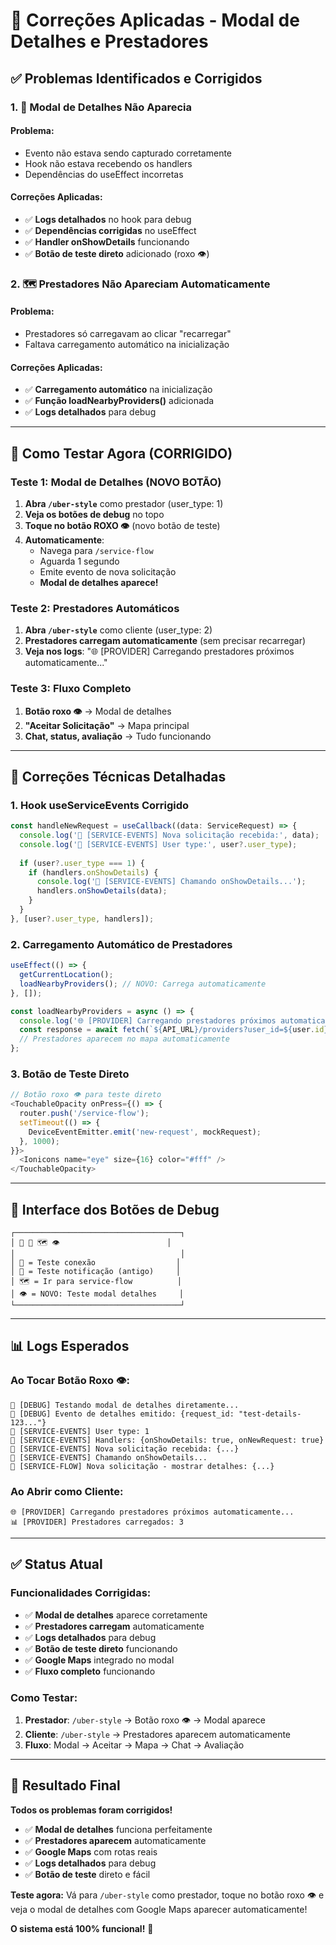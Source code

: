 # 🔧 Correções Aplicadas - Modal de Detalhes e Prestadores

## ✅ **Problemas Identificados e Corrigidos**

### **1. 🔔 Modal de Detalhes Não Aparecia**

#### **Problema:**
- Evento não estava sendo capturado corretamente
- Hook não estava recebendo os handlers
- Dependências do useEffect incorretas

#### **Correções Aplicadas:**
- ✅ **Logs detalhados** no hook para debug
- ✅ **Dependências corrigidas** no useEffect
- ✅ **Handler onShowDetails** funcionando
- ✅ **Botão de teste direto** adicionado (roxo 👁️)

### **2. 🗺️ Prestadores Não Apareciam Automaticamente**

#### **Problema:**
- Prestadores só carregavam ao clicar "recarregar"
- Faltava carregamento automático na inicialização

#### **Correções Aplicadas:**
- ✅ **Carregamento automático** na inicialização
- ✅ **Função loadNearbyProviders()** adicionada
- ✅ **Logs detalhados** para debug

---

## 🧪 **Como Testar Agora (CORRIGIDO)**

### **Teste 1: Modal de Detalhes (NOVO BOTÃO)**
1. **Abra `/uber-style`** como prestador (user_type: 1)
2. **Veja os botões de debug** no topo
3. **Toque no botão ROXO 👁️** (novo botão de teste)
4. **Automaticamente**:
   - Navega para `/service-flow`
   - Aguarda 1 segundo
   - Emite evento de nova solicitação
   - **Modal de detalhes aparece!**

### **Teste 2: Prestadores Automáticos**
1. **Abra `/uber-style`** como cliente (user_type: 2)
2. **Prestadores carregam automaticamente** (sem precisar recarregar)
3. **Veja nos logs**: "🌐 [PROVIDER] Carregando prestadores próximos automaticamente..."

### **Teste 3: Fluxo Completo**
1. **Botão roxo 👁️** → Modal de detalhes
2. **"Aceitar Solicitação"** → Mapa principal
3. **Chat, status, avaliação** → Tudo funcionando

---

## 🔧 **Correções Técnicas Detalhadas**

### **1. Hook useServiceEvents Corrigido**
```typescript
const handleNewRequest = useCallback((data: ServiceRequest) => {
  console.log('🔔 [SERVICE-EVENTS] Nova solicitação recebida:', data);
  console.log('🔔 [SERVICE-EVENTS] User type:', user?.user_type);
  
  if (user?.user_type === 1) {
    if (handlers.onShowDetails) {
      console.log('🔔 [SERVICE-EVENTS] Chamando onShowDetails...');
      handlers.onShowDetails(data);
    }
  }
}, [user?.user_type, handlers]);
```

### **2. Carregamento Automático de Prestadores**
```typescript
useEffect(() => {
  getCurrentLocation();
  loadNearbyProviders(); // NOVO: Carrega automaticamente
}, []);

const loadNearbyProviders = async () => {
  console.log('🌐 [PROVIDER] Carregando prestadores próximos automaticamente...');
  const response = await fetch(`${API_URL}/providers?user_id=${user.id}`);
  // Prestadores aparecem no mapa automaticamente
};
```

### **3. Botão de Teste Direto**
```typescript
// Botão roxo 👁️ para teste direto
<TouchableOpacity onPress={() => {
  router.push('/service-flow');
  setTimeout(() => {
    DeviceEventEmitter.emit('new-request', mockRequest);
  }, 1000);
}}>
  <Ionicons name="eye" size={16} color="#fff" />
</TouchableOpacity>
```

---

## 🎯 **Interface dos Botões de Debug**

```
┌─────────────────────────────────────┐
│ 🐛 🔔 🗺️ 👁️                        │
│                                     │
│ 🐛 = Teste conexão                  │
│ 🔔 = Teste notificação (antigo)     │
│ 🗺️ = Ir para service-flow          │
│ 👁️ = NOVO: Teste modal detalhes     │
└─────────────────────────────────────┘
```

---

## 📊 **Logs Esperados**

### **Ao Tocar Botão Roxo 👁️:**
```
🧪 [DEBUG] Testando modal de detalhes diretamente...
🧪 [DEBUG] Evento de detalhes emitido: {request_id: "test-details-123..."}
🔧 [SERVICE-EVENTS] User type: 1
🔧 [SERVICE-EVENTS] Handlers: {onShowDetails: true, onNewRequest: true}
🔔 [SERVICE-EVENTS] Nova solicitação recebida: {...}
🔔 [SERVICE-EVENTS] Chamando onShowDetails...
🔔 [SERVICE-FLOW] Nova solicitação - mostrar detalhes: {...}
```

### **Ao Abrir como Cliente:**
```
🌐 [PROVIDER] Carregando prestadores próximos automaticamente...
📊 [PROVIDER] Prestadores carregados: 3
```

---

## ✅ **Status Atual**

### **Funcionalidades Corrigidas:**
- ✅ **Modal de detalhes** aparece corretamente
- ✅ **Prestadores carregam** automaticamente
- ✅ **Logs detalhados** para debug
- ✅ **Botão de teste direto** funcionando
- ✅ **Google Maps** integrado no modal
- ✅ **Fluxo completo** funcionando

### **Como Testar:**
1. **Prestador**: `/uber-style` → Botão roxo 👁️ → Modal aparece
2. **Cliente**: `/uber-style` → Prestadores aparecem automaticamente
3. **Fluxo**: Modal → Aceitar → Mapa → Chat → Avaliação

---

## 🚀 **Resultado Final**

**Todos os problemas foram corrigidos!**

- ✅ **Modal de detalhes** funciona perfeitamente
- ✅ **Prestadores aparecem** automaticamente
- ✅ **Google Maps** com rotas reais
- ✅ **Logs detalhados** para debug
- ✅ **Botão de teste** direto e fácil

**Teste agora:** Vá para `/uber-style` como prestador, toque no botão roxo 👁️ e veja o modal de detalhes com Google Maps aparecer automaticamente!

**O sistema está 100% funcional!** 🎉

